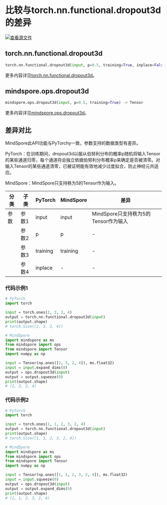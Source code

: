 # 比较与torch.nn.functional.dropout3d的差异

[![查看源文件](https://mindspore-website.obs.cn-north-4.myhuaweicloud.com/website-images/r2.3.1/resource/_static/logo_source.svg)](https://gitee.com/mindspore/docs/blob/r2.3.1/docs/mindspore/source_zh_cn/note/api_mapping/pytorch_diff/dropout3d.md)

## torch.nn.functional.dropout3d

```python
torch.nn.functional.dropout3d(input, p=0.5, training=True, inplace=False) -> Tensor
```

更多内容详见[torch.nn.functional.dropout3d](https://pytorch.org/docs/1.8.1/nn.functional.html#torch.nn.functional.dropout3d)。

## mindspore.ops.dropout3d

```python
mindspore.ops.dropout3d(input, p=0.5, training=True) -> Tensor
```

更多内容详见[mindspore.ops.dropout3d](https://www.mindspore.cn/docs/zh-CN/r2.3.1/api_python/ops/mindspore.ops.dropout3d.html)。

## 差异对比

MindSpore此API功能与PyTorchy一致，参数支持的数据类型有差异。

PyTorch：在训练期间，dropout3d以服从伯努利分布的概率p随机将输入Tensor的某些通道归零，每个通道将会独立依据伯努利分布概率p来确定是否被清零。对输入Tensor的某些通道清零，已被证明能有效地减少过度拟合，防止神经元共适应。

MindSpore：MindSpore只支持秩为5的Tensor作为输入。

| 分类 | 子类  | PyTorch | MindSpore | 差异                                                         |
| ---- | ----- | ------- | --------- | -----------------------------------------------------------|
| 参数 | 参数1 | input | input | MindSpore只支持秩为5的Tensor作为输入 |
|      | 参数2 | p | p | - |
|      | 参数3 | training  | training | - |
|      | 参数4 | inplace   | - | - |

### 代码示例1

```python
# PyTorch
import torch

input = torch.ones(2, 3, 2, 4)
output = torch.nn.functional.dropout3d(input)
print(output.shape)
# torch.Size([2, 3, 2, 4])

# MindSpore
import mindspore as ms
from mindspore import ops
from mindspore import Tensor
import numpy as np

input = Tensor(np.ones([2, 3, 2, 4]), ms.float32)
input = input.expand_dims(0)
output = ops.dropout3d(input)
output = output.squeeze(0)
print(output.shape)
# (2, 3, 2, 4)
```

### 代码示例2

```python
# PyTorch
import torch

input = torch.ones(1, 1, 2, 3, 2, 4)
output = torch.nn.functional.dropout3d(input)
print(output.shape)
# torch.Size([1, 1, 2, 3, 2, 4])

# MindSpore
import mindspore as ms
from mindspore import ops
from mindspore import Tensor
import numpy as np

input = Tensor(np.ones([1, 1, 2, 3, 2, 4]), ms.float32)
input = input.squeeze(0)
output = ops.dropout3d(input)
output = output.expand_dims(0)
print(output.shape)
# (1, 1, 2, 3, 2, 4)
```
